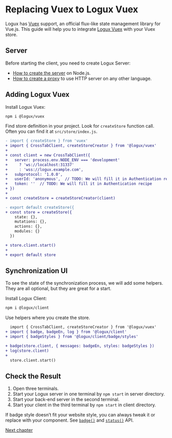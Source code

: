 # Replacing Vuex to Logux Vuex

Logux has [Vuex] support, an official flux-like state management library for Vue.js. This guide will help you to integrate [Logux Vuex] with your Vuex store.

[Vuex]: https://vuex.vuejs.org
[Logux Vuex]: https://github.com/logux/vuex



## Server

Before starting the client, you need to create Logux Server:

* [How to create the server] on Node.js.
* [How to create a proxy] to use HTTP server on any other language.

[How to create the server]: ./node-server.md
[How to create a proxy]: ./proxy-server.md


## Adding Logux Vuex

Install Logux Vuex:

```sh
npm i @logux/vuex
```

</details>

Find store definition in your project. Look for `createStore` function call. Often you can find it at `src/store/index.js`.

```diff
- import { createStore } from 'vuex'
+ import { CrossTabClient, createStoreCreator } from '@logux/vuex'
+
+ const client = new CrossTabClient({
+   server: process.env.NODE_ENV === 'development'
+     ? 'ws://localhost:31337'
+     : 'wss://logux.example.com',
+   subprotocol: '1.0.0',
+   userId: 'anonymous',  // TODO: We will fill it in Authentication recipe
+   token: ''  // TODO: We will fill it in Authentication recipe
+ })
+
+ const createStore = createStoreCreator(client)

- export default createStore({
+ const store = createStore({
    state: {},
    mutations: {},
    actions: {},
    modules: {}
  })

+ store.client.start()
+
+ export default store
```


## Synchronization UI

To see the state of the synchronization process, we will add some helpers. They are all optional, but they are great for a start.

Install Logux Client:

```sh
npm i @logux/client
```

Use helpers where you create the store.

```diff
  import { CrossTabClient, createStoreCreator } from '@logux/vuex'
+ import { badge, badgeEn, log } from '@logux/client'
+ import { badgeStyles } from '@logux/client/badge/styles'
```

```diff
+ badge(store.client, { messages: badgeEn, styles: badgeStyles })
+ log(store.client)
+
  store.client.start()
```


## Check the Result

1. Open three terminals.
2. Start your Logux server in one terminal by `npm start` in server directory.
3. Start your back-end server in the second terminal.
4. Start your client in the third terminal by `npm start` in client directory.

If badge style doesn’t fit your website style, you can always tweak it or replace with your component. See [`badge()`](https://logux.io/vuex-api/#globals-badge) and [`status()`](https://logux.io/vuex-api/#globals-status) API.

[Next chapter](../architecture/core.md)
